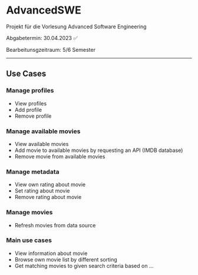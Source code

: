 # AdvancedSWE
Projekt für die Vorlesung Advanced Software Engineering

Abgabetermin: 30.04.2023 ✅

Bearbeitunsgzeitraum: 5/6 Semester

------------

## Use Cases
### Manage profiles
- View profiles
- Add profile
- Remove profile
### Manage available movies
- View available movies
- Add movie to available movies by requesting an API (IMDB database)
- Remove movie from available movies
### Manage metadata
- View own rating about movie
- Set rating about movie
- Remove rating about movie
### Manage movies
- Refresh movies from data source
### Main use cases
- View information about movie
- Browse own movie list by different sorting
- Get matching movies to given search criteria based on ...

